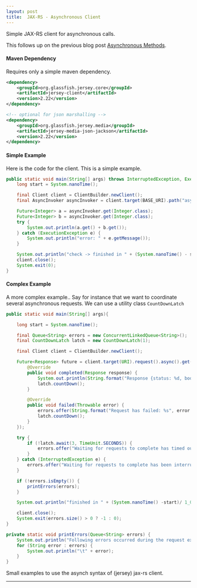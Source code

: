 ```yaml
---
layout: post
title:  JAX-RS - Asynchronous Client
---
```


Simple JAX-RS client for asynchronous calls.

This follows up on the previous blog post [Asynchronous Methods](/jaxrs-asynchronous-methods).

#### Maven Dependency

Requires only a simple maven dependency.

```xml
<dependency>
    <groupId>org.glassfish.jersey.core</groupId>
    <artifactId>jersey-client</artifactId>
    <version>2.22</version>
</dependency>

<!-- optional for json marshalling -->
<dependency>
    <groupId>org.glassfish.jersey.media</groupId>
    <artifactId>jersey-media-json-jackson</artifactId>
    <version>2.22</version>
</dependency>
```

#### Simple Example

Here is the code for the client. This is a simple example.


```java
public static void main(String[] args) throws InterruptedException, ExecutionException {
    long start = System.nanoTime();

    final Client client = ClientBuilder.newClient();
    final AsyncInvoker asyncInvoker = client.target(BASE_URI).path("async").request().async();

    Future<Integer> a = asyncInvoker.get(Integer.class);
    Future<Integer> b = asyncInvoker.get(Integer.class);
    try {
        System.out.println(a.get() + b.get());
    } catch (ExecutionException e) {
        System.out.println("error: " + e.getMessage());
    }

    System.out.println("check -> finished in " + (System.nanoTime() - start) / 1_000_000 + " ms");
    client.close();
    System.exit(0);
}
```


#### Complex Example


A more complex example.. Say for instance that we want to coordinate several asynchronous requests.
We can use a utility class `CountDownLatch`


```java
public static void main(String[] args){

    long start = System.nanoTime();

    final Queue<String> errors = new ConcurrentLinkedQueue<String>();
    final CountDownLatch latch = new CountDownLatch(1);

    final Client client = ClientBuilder.newClient();

    Future<Response> future = client.target(URI).request().async().get(new InvocationCallback<Response>() {
        @Override
        public void completed(Response response) {
            System.out.println(String.format("Response {status: %d, body: %s}", response.getStatus(), response.readEntity(String.class)));
            latch.countDown();
        }

        @Override
        public void failed(Throwable error) {
            errors.offer(String.format("Request has failed: %s", error.toString()));
            latch.countDown();
        }
    });

    try {
        if (!latch.await(3, TimeUnit.SECONDS)) {
            errors.offer("Waiting for requests to complete has timed out.");
        }
    } catch (InterruptedException e) {
        errors.offer("Waiting for requests to complete has been interrupted.");
    }

    if (!errors.isEmpty()) {
        printErrors(errors);
    }

    System.out.println("finished in " + (System.nanoTime() -start)/ 1_000_000 + " ms.");

    client.close();
    System.exit(errors.size() > 0 ? -1 : 0);
}

private static void printErrors(Queue<String> errors) {
    System.out.println("Following errors occurred during the request execution");
    for (String error : errors) {
        System.out.println("\t" + error);
    }
}
```

Small examples to use the asynch syntax of (jersey) jax-rs client.


****